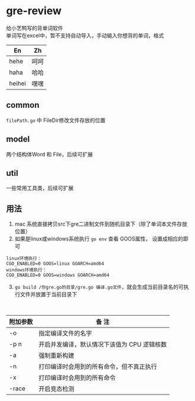 # gre-review
给小艺鸭写的背单词软件
<br>单词写在excel中，暂不支持自动导入，手动输入你想背的单词，格式

|  En   | Zh  |
|  ----  | ----  |
| hehe  | 呵呵 |
| haha  | 哈哈 |
| heihei | 嘿嘿 |


## common
`filePath.go` 中 FileDir修改文件存放的位置

## model
两个结构体Word 和 File，后续可扩展

## util
一些常用工具类，后续可扩展

## 用法
1. mac 系统直接拷贝src下gre二进制文件到随机目录下（除了单词本文件存放位置）
2. 如果是linux或windows系统执行 `go env` 查看 GOOS属性，
设置成相应的即可
```
linux环境执行：
CGO_ENABLED=0 GOOS=linux GOARCH=amd64
windows环境执行：
CGO_ENABLED=0 GOOS=windows GOARCH=amd64
```
3. `go build /你gre.go的目录/gre.go 编译.go文件`，就会生成当前目录名的可执行文件并放置于当前目录下
<br>

|附加参数|备  注|
|----| ----|
|-o|指定编译文件的名字|
|-p n|开启并发编译，默认情况下该值为 CPU 逻辑核数|
|-a|强制重新构建|
|-n|打印编译时会用到的所有命令，但不真正执行|
|-x|打印编译时会用到的所有命令|
|-race|开启竞态检测|